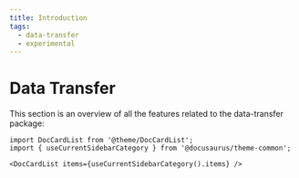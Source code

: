 ```yaml
---
title: Introduction
tags:
  - data-transfer
  - experimental
---
```


# Data Transfer

This section is an overview of all the features related to the data-transfer package:

```mdx-code-block
import DocCardList from '@theme/DocCardList';
import { useCurrentSidebarCategory } from '@docusaurus/theme-common';

<DocCardList items={useCurrentSidebarCategory().items} />
```
